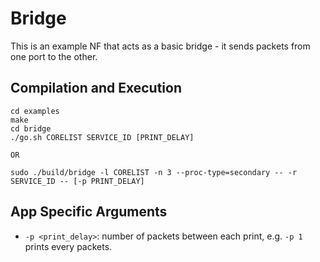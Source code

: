 Bridge
==
This is an example NF that acts as a basic bridge - it sends packets from one port to the other.

Compilation and Execution
--
```
cd examples
make
cd bridge
./go.sh CORELIST SERVICE_ID [PRINT_DELAY]

OR

sudo ./build/bridge -l CORELIST -n 3 --proc-type=secondary -- -r SERVICE_ID -- [-p PRINT_DELAY]
```

App Specific Arguments
--
  - `-p <print_delay>`: number of packets between each print, e.g. `-p 1` prints every packets.
